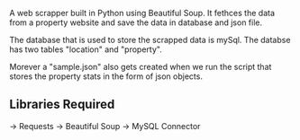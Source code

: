 A web scrapper built in Python using Beautiful Soup. It fethces the data from a property website and save the data in database and json file.

The database that is used to store the scrapped data is mySql. The databse has two tables "location" and "property". 

Morever a "sample.json" also gets created when we run the script that stores the property stats in the form of json objects.


## Libraries Required

-> Requests
-> Beautiful Soup
-> MySQL Connector
